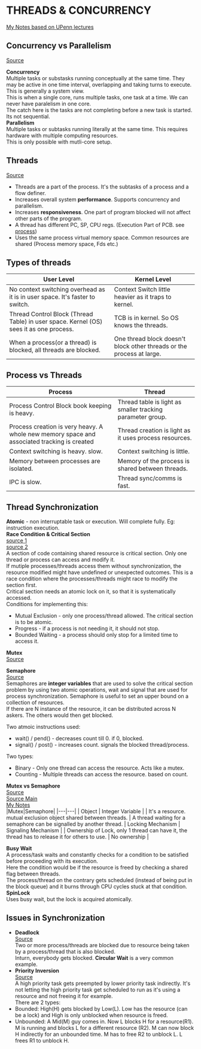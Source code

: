 # THREADS & CONCURRENCY
[My Notes based on UPenn lectures](https://drive.google.com/file/d/1aYTq_zreyI6VwZuPKOl_k7kOrtvZsZOZ/view?usp=share_link)

## Concurrency vs Parallelism
[Source](https://freecontent.manning.com/concurrency-vs-parallelism/#:~:text=Concurrency%20is%20about%20multiple%20tasks,resources%20like%20multi%2Dcore%20processor.) <br />

**Concurrency** <br />
Multiple tasks or substasks running conceptually at the same time. They may be active in one time interval, overlapping and taking turns to execute. This is generally a system view. <br />
This is when a single core, runs multiple tasks, one task at a time. We can never have paralelism in one core. <br />
The catch here is the tasks are not completing before a new task is started. Its not sequential. <br />
**Parallelism** <br />
Multiple tasks or subtasks running literally at the same time. This requires hardware with multiple computing resources. <br />
This is only possible with mutli-core setup.

## Threads
[Source](https://www.scaler.com/topics/operating-system/threads-in-operating-system/) <br />
* Threads are a part of the process. It's the subtasks of a process and a flow definer.
* Increases overall system **performance**. Supports concurrency and parallelism.
* Increases **responsiveness**. One part of program blocked will not affect other parts of the program.
* A thread has different PC, SP, CPU regs. (Execution Part of PCB. see [process](process.md))
* Uses the same process virtual memory space. Common resources are shared (Process memory space, Fds etc.)

## Types of threads
| User Level | Kernel Level |
|---|---|
|No context switching overhead as it is in user space. It's faster to switch.           | Context Switch little heavier as it traps to kernel.|
|Thread Control Block (Thread Table) in user space. Kernel (OS) sees it as one process. |TCB is in kernel. So OS knows the threads.|
|When a process(or a thread) is blocked, all threads are blocked.                       |One thread block doesn't block other threads or the process at large.|

## Process vs Threads
| Process | Thread |
|---|---|
| Process Control Block book keeping is heavy.  | Thread table is light as smaller tracking parameter group.        |
| Process creation is very heavy. A whole new memory space and associated tracking is created | Thread creation is light as it uses process resources.|
| Context switching is heavy. slow.             | Context switching is little.                                      |
| Memory between processes are isolated.        | Memory of the process is shared between threads.                  |
| IPC is slow.                                  | Thread sync/comms is fast.                                        |

## Thread Synchronization

**Atomic** - non interruptable task or execution. Will complete fully. Eg: instruction execution. <br />
**Race Condition & Critical Section** <br />
[source 1](https://www.tutorialspoint.com/critical-section-problem) <br />
[source 2](https://www.tutorialspoint.com/race-condition-critical-section-and-semaphore) <br />
A section of code containing shared resource is critical section. Only one thread or process can access and modify it. <br /> 
If mutiple processes/threads access them without synchronization, the resource modified might have undefined or unexpected outcomes. This is a race condition where the processes/threads might race to modify the section first.<br />
Critical section needs an atomic lock on it, so that it is systematically accessed. <br />
Conditions for implementing this:
* Mutual Exclusion - only one process/thread allowed. The critical section is to be atomic.
* Progress - if a process is not needing it, it should not stop.
* Bounded Waiting - a process should only stop for a limited time to access it.

**Mutex** <br/>
[Source](https://www.geeksforgeeks.org/mutex-lock-for-linux-thread-synchronization/)

**Semaphore** <br />
[Source](https://www.tutorialspoint.com/semaphores-in-operating-system) <br />
Semaphores are **integer variables** that are used to solve the critical section problem by using two atomic operations, wait and signal that are used for process synchronization. Semaphore is useful to set an upper bound on a collection of resources. <br />
If there are N instance of the resource, it can be distributed across N askers. The others would then get blocked. 

Two atmoic instructions used:
* wait()   / pend() - decreases count till 0. if 0, blocked.
* signal() / post() - increases count. signals the blocked thread/process. <br />

Two types:
* Binary - Only one thread can access the resource. Acts like a mutex.
* Counting - Multiple threads can access the resource. based on count.

**Mutex vs Semaphore** <br />
[Source](https://medium.com/freethreads/mutex-v-s-semaphore-v-s-spinlock-98c6884356b9) <br />
[Source Main](https://www.tutorialspoint.com/difference-between-semaphore-and-mutex) <br />
[My Notes](https://drive.google.com/file/d/1Y8AiMmGqVmthaDK4InhadK68fpQTPU_K/view?usp=share_link) <br />
|Mutex|Semaphore|
|---|---|
| Object | Integer Variable |
| It's a resource. mutual exclusion object shared between threads.                              | A thread waiting for a semaphore can be signalled by another thread.
| Locking Mechanism                                                                             | Signaling Mechanism |
| Ownership of Lock, only 1 thread can have it, the thread has to release it for others to use. | No ownership |

**Busy Wait**<br />
A process/task waits and constantly checks for a condition to be satisfied before proceeding with its execution. <br />
Here the condition would be if the resource is freed by checking a shared flag between threads. <br />
The process/thread on the contrary gets scheduled (instead of being put in the block queue) and it burns through CPU cycles stuck at that condition. <br />
**SpinLock**<br />
Uses busy wait, but the lock is acquired atomically.


## Issues in Synchronization
* **Deadlock** <br />
[Source](https://www.tutorialspoint.com/starvation-and-deadlock) <br />
Two or more process/threads are blocked due to resource being taken by a process/thread that is also blocked. <br />
Inturn, everybody gets blocked. **Circular Wait** is a very common example.
* **Priority Inversion** <br /> 
[Source](https://www.digikey.com/en/maker/projects/introduction-to-rtos-solution-to-part-11-priority-inversion/abf4b8f7cd4a4c70bece35678d178321) <br />
A high priority task gets preempted by lower priority task indirectly. It's not letting the high priority task get scheduled to run as it's using a resource and not freeing it for example. <br />
There are 2 types:
* Bounded: High(H) gets blocked by Low(L). Low has the resource (can be a lock) and High is only unblocked when resource is freed.
* Unbounded: A Mid(M) guy comes in. Now L blocks H for a resource(R1). M is running and blocks L for a different resource (R2). M can now block H indirectly for an unbounded time. M has to free R2 to unblock L. L frees R1 to unblock H.


